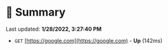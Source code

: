 # 📖 Summary
Last updated: **1/28/2022, 3:27:40 PM**

- `GET` [https://google.com](https://google.com) - **Up** (142ms)
